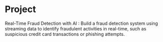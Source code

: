 # Project
Real-Time Fraud Detection with AI : Build a fraud detection system using streaming data to identify fraudulent activities in real-time, such as suspicious credit card transactions or phishing attempts.
